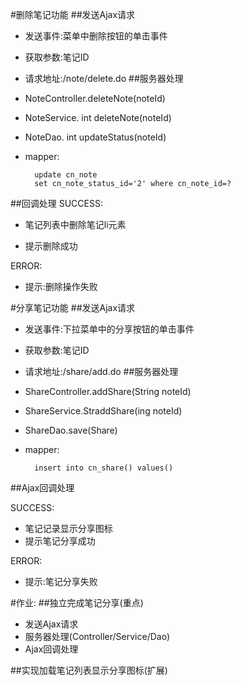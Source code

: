 #删除笔记功能
##发送Ajax请求
- 发送事件:菜单中删除按钮的单击事件
- 获取参数:笔记ID
- 请求地址:/note/delete.do
##服务器处理
- NoteController.deleteNote(noteId)
- NoteService. int deleteNote(noteId)
- NoteDao. int updateStatus(noteId)
- mapper: 

		update cn_note 
		set cn_note_status_id='2' where cn_note_id=?
##回调处理
SUCCESS:

- 笔记列表中删除笔记li元素

- 提示删除成功

ERROR:

- 提示:删除操作失败

#分享笔记功能
##发送Ajax请求
- 发送事件:下拉菜单中的分享按钮的单击事件
- 获取参数:笔记ID
- 请求地址:/share/add.do
##服务器处理
- ShareController.addShare(String noteId)
- ShareService.StraddShare(ing noteId)
- ShareDao.save(Share)
- mapper:
 
		insert into cn_share() values()
	
##Ajax回调处理

SUCCESS:

- 笔记记录显示分享图标
- 提示笔记分享成功

ERROR:

- 提示:笔记分享失败

#作业:
##独立完成笔记分享(重点)

- 发送Ajax请求
- 服务器处理(Controller/Service/Dao)
- Ajax回调处理

##实现加载笔记列表显示分享图标(扩展)